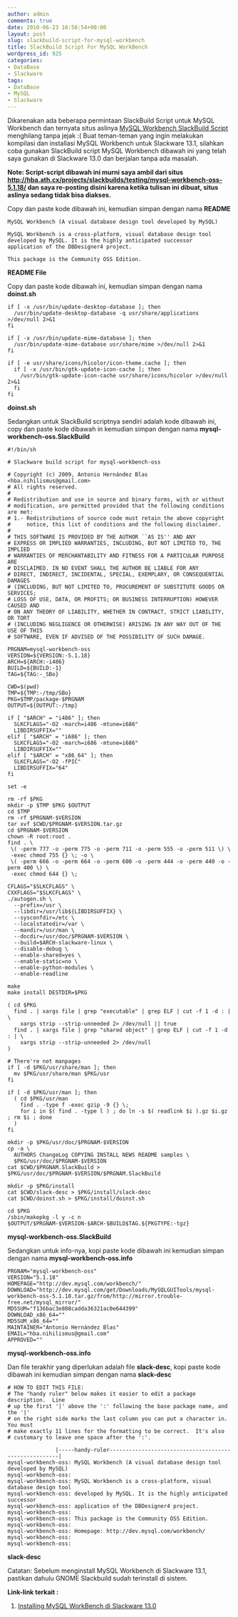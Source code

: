 ```yaml
---
author: admin
comments: true
date: 2010-06-23 16:58:54+00:00
layout: post
slug: slackbuild-script-for-mysql-workbench
title: SlackBuild Script For MySQL WorkBench
wordpress_id: 925
categories:
- DataBase
- Slackware
tags:
- DataBase
- MySQL
- Slackware
---
```


Dikarenakan ada beberapa permintaan SlackBuild Script untuk MySQL Workbench dan ternyata situs aslinya [MySQL Workbench SlackBuild Script](http://hba.ath.cx/projects/slackbuilds/testing/mysql-workbench-oss-5.1.18/) menghilang tanpa jejak :( Buat teman-teman yang ingin melakukan kompilasi dan installasi MySQL Workbench untuk Slackware 13.1, silahkan coba gunakan SlackBuild script MySQL Workbench dibawah ini yang telah saya gunakan di Slackware 13.0 dan berjalan tanpa ada masalah.

**Note: Script-script dibawah ini murni saya ambil dari situs http://hba.ath.cx/projects/slackbuilds/testing/mysql-workbench-oss-5.1.18/ dan saya re-posting disini karena ketika tulisan ini dibuat, situs aslinya sedang tidak bisa diakses.**

Copy dan paste kode dibawah ini, kemudian simpan dengan nama **README**

    
    
    MySQL Workbench (A visual database design tool developed by MySQL)
    
    MySQL Workbench is a cross-platform, visual database design tool
    developed by MySQL. It is the highly anticipated successor
    application of the DBDesigner4 project. 
    
    This package is the Community OSS Edition.
    


**README File**

Copy dan paste kode dibawah ini, kemudian simpan dengan nama **doinst.sh**

    
    
    if [ -x /usr/bin/update-desktop-database ]; then
      /usr/bin/update-desktop-database -q usr/share/applications >/dev/null 2>&1
    fi
    
    if [ -x /usr/bin/update-mime-database ]; then
      /usr/bin/update-mime-database usr/share/mime >/dev/null 2>&1
    fi
    
    if [ -e usr/share/icons/hicolor/icon-theme.cache ]; then
      if [ -x /usr/bin/gtk-update-icon-cache ]; then
        /usr/bin/gtk-update-icon-cache usr/share/icons/hicolor >/dev/null 2>&1
      fi  
    fi
    


**doinst.sh**
<!-- more -->
Sedangkan untuk SlackBuild scriptnya sendiri adalah kode dibawah ini, copy dan paste kode dibawah in kemudian simpan dengan nama **mysql-workbench-oss.SlackBuild**

    
    
    #!/bin/sh
    
    # Slackware build script for mysql-workbench-oss
    
    # Copyright (c) 2009, Antonio Hernández Blas <hba.nihilismus@gmail.com>
    # All rights reserved.
    #
    # Redistribution and use in source and binary forms, with or without
    # modification, are permitted provided that the following conditions are met:
    # 1.- Redistributions of source code must retain the above copyright
    #     notice, this list of conditions and the following disclaimer.
    #
    # THIS SOFTWARE IS PROVIDED BY THE AUTHOR ``AS IS'' AND ANY
    # EXPRESS OR IMPLIED WARRANTIES, INCLUDING, BUT NOT LIMITED TO, THE IMPLIED
    # WARRANTIES OF MERCHANTABILITY AND FITNESS FOR A PARTICULAR PURPOSE ARE
    # DISCLAIMED. IN NO EVENT SHALL THE AUTHOR BE LIABLE FOR ANY
    # DIRECT, INDIRECT, INCIDENTAL, SPECIAL, EXEMPLARY, OR CONSEQUENTIAL DAMAGES
    # (INCLUDING, BUT NOT LIMITED TO, PROCUREMENT OF SUBSTITUTE GOODS OR SERVICES;
    # LOSS OF USE, DATA, OR PROFITS; OR BUSINESS INTERRUPTION) HOWEVER CAUSED AND
    # ON ANY THEORY OF LIABILITY, WHETHER IN CONTRACT, STRICT LIABILITY, OR TORT
    # (INCLUDING NEGLIGENCE OR OTHERWISE) ARISING IN ANY WAY OUT OF THE USE OF THIS
    # SOFTWARE, EVEN IF ADVISED OF THE POSSIBILITY OF SUCH DAMAGE.
    
    PRGNAM=mysql-workbench-oss
    VERSION=${VERSION:-5.1.18}
    ARCH=${ARCH:-i486}
    BUILD=${BUILD:-1}
    TAG=${TAG:-_SBo}
    
    CWD=$(pwd)
    TMP=${TMP:-/tmp/SBo}
    PKG=$TMP/package-$PRGNAM
    OUTPUT=${OUTPUT:-/tmp}
    
    if [ "$ARCH" = "i486" ]; then
      SLKCFLAGS="-O2 -march=i486 -mtune=i686"
      LIBDIRSUFFIX=""
    elif [ "$ARCH" = "i686" ]; then
      SLKCFLAGS="-O2 -march=i686 -mtune=i686"
      LIBDIRSUFFIX=""
    elif [ "$ARCH" = "x86_64" ]; then
      SLKCFLAGS="-O2 -fPIC"
      LIBDIRSUFFIX="64"
    fi
    
    set -e
    
    rm -rf $PKG
    mkdir -p $TMP $PKG $OUTPUT
    cd $TMP
    rm -rf $PRGNAM-$VERSION
    tar xvf $CWD/$PRGNAM-$VERSION.tar.gz
    cd $PRGNAM-$VERSION
    chown -R root:root .
    find . \
     \( -perm 777 -o -perm 775 -o -perm 711 -o -perm 555 -o -perm 511 \) \
     -exec chmod 755 {} \; -o \
     \( -perm 666 -o -perm 664 -o -perm 600 -o -perm 444 -o -perm 440 -o -perm 400 \) \
     -exec chmod 644 {} \;
    
    CFLAGS="$SLKCFLAGS" \
    CXXFLAGS="$SLKCFLAGS" \
    ./autogen.sh \
      --prefix=/usr \
      --libdir=/usr/lib${LIBDIRSUFFIX} \
      --sysconfdir=/etc \
      --localstatedir=/var \
      --mandir=/usr/man \
      --docdir=/usr/doc/$PRGNAM-$VERSION \
      --build=$ARCH-slackware-linux \
      --disable-debug \
      --enable-shared=yes \
      --enable-static=no \
      --enable-python-modules \
      --enable-readline
    
    make
    make install DESTDIR=$PKG
    
    ( cd $PKG
      find . | xargs file | grep "executable" | grep ELF | cut -f 1 -d : | \
        xargs strip --strip-unneeded 2> /dev/null || true
      find . | xargs file | grep "shared object" | grep ELF | cut -f 1 -d : | \
        xargs strip --strip-unneeded 2> /dev/null
    )
    
    # There're not manpages
    if [ -d $PKG/usr/share/man ]; then
      mv $PKG/usr/share/man $PKG/usr
    fi
    
    if [ -d $PKG/usr/man ]; then
      ( cd $PKG/usr/man
        find . -type f -exec gzip -9 {} \;
        for i in $( find . -type l ) ; do ln -s $( readlink $i ).gz $i.gz ; rm $i ; done
      )
    fi
    
    mkdir -p $PKG/usr/doc/$PRGNAM-$VERSION
    cp -a \
      AUTHORS ChangeLog COPYING INSTALL NEWS README samples \
      $PKG/usr/doc/$PRGNAM-$VERSION
    cat $CWD/$PRGNAM.SlackBuild > $PKG/usr/doc/$PRGNAM-$VERSION/$PRGNAM.SlackBuild
    
    mkdir -p $PKG/install
    cat $CWD/slack-desc > $PKG/install/slack-desc
    cat $CWD/doinst.sh > $PKG/install/doinst.sh
    
    cd $PKG
    /sbin/makepkg -l y -c n $OUTPUT/$PRGNAM-$VERSION-$ARCH-$BUILD$TAG.${PKGTYPE:-tgz}
    


**mysql-workbench-oss.SlackBuild**

Sedangkan untuk info-nya, kopi paste kode dibawah ini kemudian simpan dengan nama **mysql-workbench-oss.info**

    
    
    PRGNAM="mysql-workbench-oss"
    VERSION="5.1.18"
    HOMEPAGE="http://dev.mysql.com/workbench/"
    DOWNLOAD="http://dev.mysql.com/get/Downloads/MySQLGUITools/mysql-workbench-oss-5.1.18.tar.gz/from/http://mirror.trouble-free.net/mysql_mirror/"
    MD5SUM="f136bac3e808cadda36321ac0e644399"
    DOWNLOAD_x86_64=""
    MD5SUM_x86_64=""
    MAINTAINER="Antonio Hernández Blas"
    EMAIL="hba.nihilismus@gmail.com"
    APPROVED=""
    


**mysql-workbench-oss.info**

Dan file terakhir yang diperlukan adalah file **slack-desc**, kopi paste kode dibawah ini kemudian simpan dengan nama **slack-desc**

    
    
    # HOW TO EDIT THIS FILE:
    # The "handy ruler" below makes it easier to edit a package description.  Line
    # up the first '|' above the ':' following the base package name, and the '|'
    # on the right side marks the last column you can put a character in.  You must
    # make exactly 11 lines for the formatting to be correct.  It's also
    # customary to leave one space after the ':'.
    
                   |-----handy-ruler------------------------------------------------------|
    mysql-workbench-oss: MySQL Workbench (A visual database design tool developed by MySQL)
    mysql-workbench-oss:
    mysql-workbench-oss: MySQL Workbench is a cross-platform, visual database design tool
    mysql-workbench-oss: developed by MySQL. It is the highly anticipated successor
    mysql-workbench-oss: application of the DBDesigner4 project. 
    mysql-workbench-oss:
    mysql-workbench-oss: This package is the Community OSS Edition.
    mysql-workbench-oss:
    mysql-workbench-oss: Homepage: http://dev.mysql.com/workbench/
    mysql-workbench-oss:
    mysql-workbench-oss:
    


**slack-desc**

Catatan: Sebelum menginstall MySQL Workbench di Slackware 13.1, pastikan dahulu GNOME Slackbuild sudah terinstall di sistem. 

**Link-link terkait :**




  1. [Installing MySQL WorkBench di Slackware 13.0](http://martinusadyh.web.id/2009/10/07/installing-mysql-workbench-di-slackware-130/)


